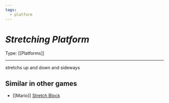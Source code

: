 ```yaml
---
tags:
  - platform
---
```

# _Stretching Platform_

Type: [[Platforms]]

----


stretchs up and down and sideways


## Similar in other games

* [[Mario]] [Stretch Block](https://www.mariowiki.com/Stretch_Block)